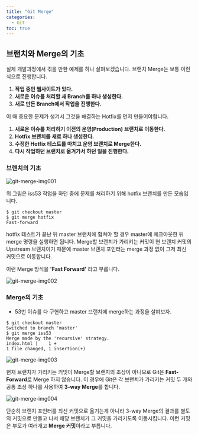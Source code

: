 ```yaml
---
title: "Git Merge"
categories: 
  - Git
toc: true
---
```


## 브랜치와 Merge의 기초

실제 개발과정에서 겪을 만한 예제를 하나 살펴보겠습니다.
브랜치 Merge는 보통 이런식으로 진행합니다.

1. **작업 중인 웹사이트가 있다.**
2. **새로운 이슈를 처리할 새 Branch를 하나 생성한다.**
3. **새로 만든 Branch에서 작업을 진행한다.**

이 때 중요한 문제가 생겨서 그것을 해결하는 Hotfix를 먼저 만들어야합니다.

1. **새로운 이슈를 처리하기 이전의 운영(Production) 브랜치로 이동한다.**
2. **Hotfix 브랜치를 새로 하나 생성한다.**
3. **수정한 Hotfix 테스트를 마치고 운영 브랜치로 Merge한다.**
4. **다시 작업하던 브랜치로 옮겨가서 하던 일을 진행한다.**

### 브랜치의 기초

![git-merge-img001]({{site.url}}/assets/images/git-merge-img001.png)

위 그림은 iss53 작업을 하던 중에 문제를 처리하기 위해 hotfix 브랜치를 만든 모습입니다.

```
$ git checkout master
$ git merge hotfix
Fast-forward
```

hotfix 테스트가 끝난 뒤 master 브랜치에 합쳐야 할 경우 master에 체크아웃한 뒤 merge 명령을 실행하면 됩니다.
Merge할 브랜치가 가리키는 커밋이 현 브랜치 커밋의 Upstream 브랜치이기 때문에 master 브랜치 포인터는 merge 과정 없이 그저 최신 커밋으로 이동합니다.

이런 Merge 방식을 **'Fast Forward'** 라고 부릅니다.

![git-merge-img002]({{site.url}}/assets/images/git-merge-img002.png)


### Merge의 기초

- 53번 이슈를 다 구현하고 master 브랜치에 merge하는 과정을 살펴보자.

```
$ git checkout master
Switched to branch 'master'
$ git merge iss53
Merge made by the 'recursive' strategy.
index.html |    1 +
1 file changed, 1 insertion(+)
```

![git-merge-img003]({{site.url}}/assets/images/git-merge-img003.png)

현재 브랜치가 가리키는 커밋이 Merge할 브랜치의 조상이 아니므로 Git은 **Fast-Forward**로 Merge 하지 않습니다.
이 경우에 Git은 각 브랜치가 가리키는 커밋 두 개와 공통 조상 하나를 사용하여 **3-way Merge**를 합니다.

![git-merge-img004]({{site.url}}/assets/images/git-merge-img004.png)

단순히 브랜치 포인터를 최신 커밋으로 옮기는게 아니라 3-way Merge의 결과를 별도의 커밋으로 만들고 나서 해당 브랜치가 그 커밋을 가리키도록 이동시킵니다.
이런 커밋은 부모가 여러개고 **Merge 커밋**이라고 부릅니다.